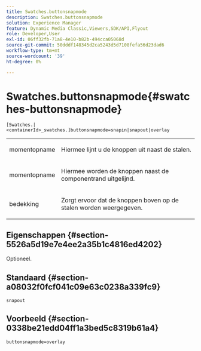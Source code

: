 ```yaml
---
title: Swatches.buttonsnapmode
description: Swatches.buttonsnapmode
solution: Experience Manager
feature: Dynamic Media Classic,Viewers,SDK/API,Flyout
role: Developer,User
exl-id: 06ff32fb-71a8-4e10-b82b-494cca05068d
source-git-commit: 50dddf148345d2ca5243d5d7108fefa56d23dad6
workflow-type: tm+mt
source-wordcount: '39'
ht-degree: 0%

---
```


# Swatches.buttonsnapmode{#swatches-buttonsnapmode}

`[Swatches.|<containerId>_swatches.]buttonsnapmode=snapin|snapout|overlay`

<table id="table_4322E3ECE9354016B891F5E7A35D6A2A"> 
 <tbody> 
  <tr> 
   <td> <p> <span class="codeph"> <span class="varname"> momentopname</span> </span> </p> </td> 
   <td> <p>Hiermee lijnt u de knoppen uit naast de stalen. </p> </td> 
  </tr> 
  <tr> 
   <td> <p> <span class="codeph"> <span class="varname"> momentopname</span> </span> </p> </td> 
   <td> <p>Hiermee worden de knoppen naast de componentrand uitgelijnd. </p> </td> 
  </tr> 
  <tr> 
   <td> <p> <span class="codeph"> <span class="varname"> bedekking</span> </span> </p> </td> 
   <td> <p>Zorgt ervoor dat de knoppen boven op de stalen worden weergegeven. </p> </td> 
  </tr> 
 </tbody> 
</table>

## Eigenschappen {#section-5526a5d19e7e4ee2a35b1c4816ed4202}

Optioneel.

## Standaard {#section-a08032f0fcf041c09e63c0238a339fc9}

`snapout`

## Voorbeeld {#section-0338be21edd04ff1a3bed5c8319b61a4}

`buttonsnapmode=overlay`
